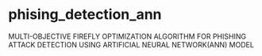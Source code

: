 # phising_detection_ann
MULTI-OBJECTIVE FIREFLY OPTIMIZATION ALGORITHM FOR PHISHING ATTACK DETECTION USING ARTIFICIAL NEURAL NETWORK(ANN) MODEL
